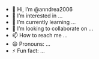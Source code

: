 - 👋 Hi, I’m @anndrea2006
- 👀 I’m interested in ...
- 🌱 I’m currently learning ...
- 💞️ I’m looking to collaborate on ...
- 📫 How to reach me ...
- 😄 Pronouns: ...
- ⚡ Fun fact: ...

<!---<!DOCTYPE html>
<html lang="en">
<head>
    <meta charset="UTF-8">
    <meta name="viewport" content="width=device-width, initial-scale=1.0">
    <title>I Love You, Ashley</title>
    <style>
        body {
            display: flex;
            justify-content: center;
            align-items: center;
            height: 100vh;
            background-color: pink;
            font-family: Arial, sans-serif;
            text-align: center;
            margin: 0;
            overflow: hidden;
        }
        .container {
            background: white;
            padding: 20px;
            border-radius: 15px;
            box-shadow: 0 4px 10px rgba(0, 0, 0, 0.2);
            position: relative;
        }
        h1 {
            color: red;
            font-size: 3em;
        }
        p {
            font-size: 1.5em;
        }
        .heart {
            position: absolute;
            bottom: -50px;
            left: 50%;
            width: 50px;
            height: 50px;
            background: url('https://upload.wikimedia.org/wikipedia/commons/thumb/9/99/Coraz%C3%B3n.svg/1024px-Coraz%C3%B3n.svg.png') no-repeat center;
            background-size: contain;
            animation: floatUp 5s infinite ease-in-out;
        }
        @keyframes floatUp {
            0% {
                transform: translateY(0);
                opacity: 1;
            }
            100% {
                transform: translateY(-500px);
                opacity: 0;
            }
        }
        .snoopy {
            position: absolute;
            bottom: 10px;
            right: 10px;
            width: 100px;
        }
    </style>
</head>
<body>
    <div class="container">
        <h1>I Love You, Ashley ❤️</h1>
        <p>You make my world brighter every day!</p>
    </div>
    <div class="heart"></div>
    <img class="snoopy" src="https://upload.wikimedia.org/wikipedia/en/5/53/Snoopy_Peanuts.png" alt="Snoopy">
</body>
</html>
anndrea2006/anndrea2006 is a ✨ special ✨ repository because its `README.md` (this file) appears on your GitHub profile.
You can click the Preview link to take a look at your changes.
--->
